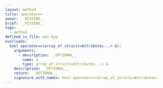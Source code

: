 ```yaml
---
layout: method
title: operator==
owner: __MISSING__
brief: __MISSING__
tags:
  - method
defined_in_file: aos.hpp
overloads:
  bool operator==(array_of_structs<Attributes...> &):
    arguments:
      - description: __OPTIONAL__
        name: a
        type: array_of_structs<Attributes...> &
    description: __OPTIONAL__
    return: __OPTIONAL__
    signature_with_names: bool operator==(array_of_structs<Attributes...> & a)
---
```

